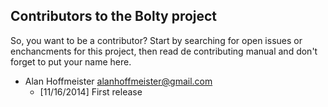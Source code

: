 ## Contributors to the Bolty project

So, you want to be a contributor? Start by searching for open issues or
enchancments for this project, then read de contributing manual and don't
forget to put your name here.

* Alan Hoffmeister <alanhoffmeister@gmail.com>
  * [11/16/2014] First release
